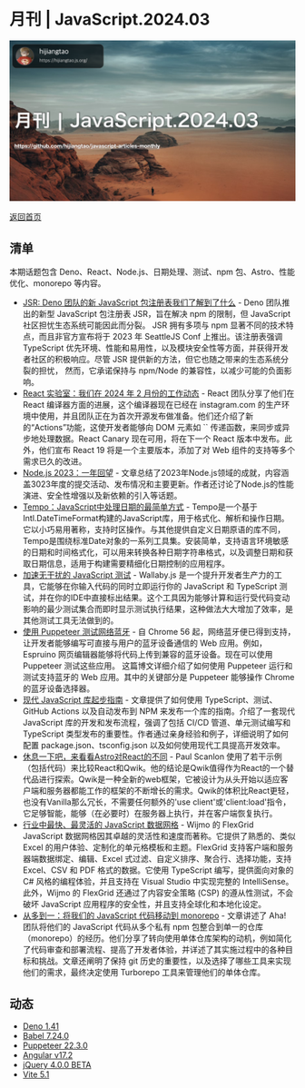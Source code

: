 # 月刊 | JavaScript.2024.03

![](./img/03.png )

[返回首页](https://github.com/hijiangtao/javascript-articles-monthly)

## 清单

本期话题包含 Deno、React、Node.js、日期处理、测试、npm 包、Astro、性能优化、monorepo 等内容。

* [JSR: Deno 团队的新 JavaScript 包注册表我们了解到了什么](https://socket.dev/blog/jsr-new-javascript-package-registry) - Deno 团队推出的新型 JavaScript 包注册表 JSR，旨在解决 npm 的限制，但 JavaScript 社区担忧生态系统可能因此而分裂。 JSR 拥有多项与 npm 显著不同的技术特点，而且非官方宣布将于 2023 年 SeattleJS Conf 上推出。该注册表强调 TypeScript 优先环境、性能和易用性，以及模块安全性等方面，并获得开发者社区的积极响应。尽管 JSR 提供新的方法，但它也随之带来的生态系统分裂的担忧， 然而，它承诺保持与 npm/Node 的兼容性，以减少可能的负面影响。
* [React 实验室：我们在 2024 年 2 月份的工作动态](https://react.dev/blog/2024/02/15/react-labs-what-we-have-been-working-on-february-2024) - React 团队分享了他们在 React 编译器方面的进展，这个编译器现在已经在 instagram.com 的生产环境中使用，并且团队正在为首次开源发布做准备。他们还介绍了新的“Actions”功能，这使开发者能够向 DOM 元素如 `` 传递函数，来同步或异步地处理数据。React Canary 现在可用，将在下一个 React 版本中发布。此外，他们宣布 React 19 将是一个主要版本，添加了对 Web 组件的支持等多个需求已久的改进。
* [Node.js 2023：一年回望](https://blog.rafaelgss.dev/nodejs-2023-year-in-review) - 文章总结了2023年Node.js领域的成就，内容涵盖3023年度的提交活动、发布情况和主要更新。作者还讨论了Node.js的性能演进、安全性增强以及新依赖的引入等话题。
* [Tempo：JavaScript中处理日期的最简单方式](https://tempo.formkit.com/) - Tempo是一个基于Intl.DateTimeFormat构建的JavaScript库，用于格式化、解析和操作日期。它以小巧易用著称，支持时区操作。与其他提供自定义日期原语的库不同，Tempo是围绕标准Date对象的一系列工具集。安装简单，支持语言环境敏感的日期和时间格式化，可以用来转换各种日期字符串格式，以及调整日期和获取日期信息，适用于构建需要精细化日期控制的应用程序。
* [加速无干扰的 JavaScript 测试](https://wallabyjs.com/) - Wallaby.js 是一个提升开发者生产力的工具，它能够在你输入代码的同时立即运行你的 JavaScript 和 TypeScript 测试，并在你的IDE中直接标出结果。这个工具因为能够计算和运行受代码变动影响的最少测试集合而即时显示测试执行结果，这种做法大大增加了效率，是其他测试工具无法做到的。
* [使用 Puppeteer 测试网络蓝牙](https://developer.chrome.com/blog/test-web-bluetooth-with-puppeteer?hl=zh-cn) - 自 Chrome 56 起，网络蓝牙便已得到支持，让开发者能够编写可直接与用户的蓝牙设备通信的 Web 应用。例如，Espruino 网页编辑器能够将代码上传到兼容的蓝牙设备。现在可以使用 Puppeteer 测试这些应用。 这篇博文详细介绍了如何使用 Puppeteer 运行和测试支持蓝牙的 Web 应用。其中的关键部分是 Puppeteer 能够操作 Chrome 的蓝牙设备选择器。
* [现代 JavaScript 库起步指南](https://advancedweb.hu/modern-javascript-library-starter/) - 文章提供了如何使用 TypeScript、测试、GitHub Actions 以及自动发布到 NPM 来发布一个库的指南。介绍了一套现代 JavaScript 库的开发和发布流程，强调了包括 CI/CD 管道、单元测试编写和 TypeScript 类型发布的重要性。作者通过亲身经验和例子，详细说明了如何配置 package.json、tsconfig.json 以及如何使用现代工具提高开发效率。
* [休息一下吧，来看看Astro对React的不同](https://thenewstack.io/take-a-qwik-break-from-react-with-astro) - Paul Scanlon 使用了若干示例（包括代码）来比较React和Qwik。他的结论是Qwik值得作为React的一个替代品进行探索。Qwik是一种全新的web框架，它被设计为从头开始以适应客户端和服务器都能工作的框架的不断增长的需求。Qwik的体积比React更轻，也没有Vanilla那么冗长，不需要任何额外的'use client'或'client:load'指令，它足够智能，能够（在必要时）在服务器上执行，并在客户端恢复执行。
* [行业中最快、最灵活的 JavaScript 数据网格](https://developer.mescius.com/wijmo/flexgrid-javascript-data-grid) - Wijmo 的 FlexGrid JavaScript 数据网格因其卓越的灵活性和速度而著称。它提供了熟悉的、类似 Excel 的用户体验、定制化的单元格模板和主题。FlexGrid 支持客户端和服务器端数据绑定、编辑、Excel 式过滤、自定义排序、聚合行、选择功能，支持 Excel、CSV 和 PDF 格式的数据。它使用 TypeScript 编写，提供面向对象的 C# 风格的编程体验，并且支持在 Visual Studio 中实现完整的 IntelliSense。此外，Wijmo 的 FlexGrid 还通过了内容安全策略 (CSP) 的遵从性测试，不会破坏 JavaScript 应用程序的安全性，并且支持全球化和本地化设定。
* [从多到一：将我们的 JavaScript 代码移动到 monorepo](https://www.aha.io/engineering/articles/monorepo) - 文章讲述了 Aha! 团队将他们的 JavaScript 代码从多个私有 npm 包整合到单一的仓库（monorepo）的经历。他们分享了转向使用单体仓库架构的动机，例如简化了代码审查和部署流程、提高了开发者体验，并详述了其实施过程中的各种目标和挑战。文章还阐明了保持 git 历史的重要性，以及选择了哪些工具来实现他们的需求，最终决定使用 Turborepo 工具来管理他们的单体仓库。

## 动态

* [Deno 1.41](https://deno.com/blog/v1.41)
* [Babel 7.24.0](https://babeljs.io/blog/2024/02/28/7.24.0)
* [Puppeteer 22.3.0](https://pptr.dev/)
* [Angular v17.2](https://blog.angular.io/angular-v17-2-is-now-available-596cbe96242d)
* [jQuery 4.0.0 BETA](https://blog.jquery.com/2024/02/06/jquery-4-0-0-beta/)
* [Vite 5.1](https://vitejs.dev/blog/announcing-vite5-1.html)
